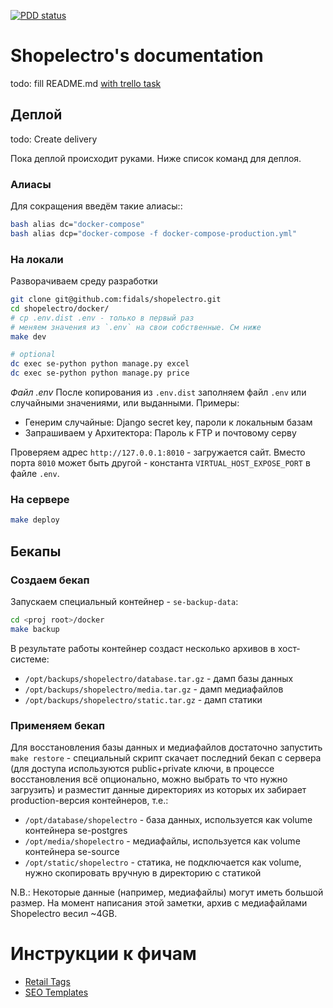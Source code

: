 [![PDD status](http://www.0pdd.com/svg?name=fidals/shopelectro)](http://www.0pdd.com/p?name=fidals/shopelectro)


# Shopelectro's documentation

todo: fill README.md [with trello task](https://trello.com/c/DcK5doUE/289-se-se-rf-write-indexrst-with-template)

## Деплой

todo: Create delivery

Пока деплой происходит руками. Ниже список команд для деплоя.

### Алиасы
Для сокращения введём такие алиасы::

```bash
bash alias dc="docker-compose"
bash alias dcp="docker-compose -f docker-compose-production.yml"
```

### На локали
Разворачиваем среду разработки

```bash
git clone git@github.com:fidals/shopelectro.git
cd shopelectro/docker/
# cp .env.dist .env - только в первый раз
# меняем значения из `.env` на свои собственные. См ниже
make dev

# optional
dc exec se-python python manage.py excel
dc exec se-python python manage.py price
```

*Файл .env*
После копирования из `.env.dist` заполняем файл `.env` или случайными значениями, или выданными.
Примеры:
- Генерим случайные: Django secret key, пароли к локальным базам
- Запрашиваем у Архитектора: Пароль к FTP и почтовому серву 

Проверяем адрес `http://127.0.0.1:8010` - загружается сайт.
Вместо порта `8010` может быть другой - константа `VIRTUAL_HOST_EXPOSE_PORT` в файле `.env`. 

### На сервере

```bash
make deploy
```


## Бекапы

### Создаем бекап

Запускаем специальный контейнер - `se-backup-data`:

```bash
cd <proj root>/docker
make backup
```

В результате работы контейнер создаст несколько архивов в хост-системе:

* `/opt/backups/shopelectro/database.tar.gz` - дамп базы данных
* `/opt/backups/shopelectro/media.tar.gz` - дамп медиафайлов
* `/opt/backups/shopelectro/static.tar.gz` - дамп статики

### Применяем бекап

Для восстановления базы данных и медиафайлов достаточно запустить ``make restore`` - специальный скрипт скачает последний бекап с сервера (для доступа используются public+private ключи, в процессе восстановления всё опционально, можно выбрать то что нужно загрузить) и разместит данные директориях из которых их забирает production-версия контейнеров, т.е.:

* `/opt/database/shopelectro` - база данных, используется как volume контейнера se-postgres
* `/opt/media/shopelectro` - медиафайлы, используется как volume контейнера se-source
* `/opt/static/shopelectro` - статика, не подключается как volume, нужно скопировать вручную в директорию с статикой

N.B.: Некоторые данные (например, медиафайлы) могут иметь большой размер. На момент написания этой заметки, архив с медиафайлами Shopelectro весил ~4GB.

# Инструкции к фичам
- [Retail Tags](https://github.com/fidals/shopelectro/blob/master/doc/tags.md)
- [SEO Templates](https://github.com/fidals/shopelectro/blob/master/doc/seo_templates.md)
